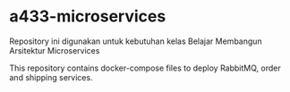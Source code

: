# a433-microservices
Repository ini digunakan untuk kebutuhan kelas Belajar Membangun Arsitektur Microservices

This repository contains docker-compose files to deploy RabbitMQ, order and shipping services.
